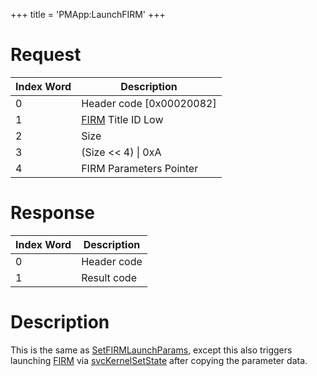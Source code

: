 +++
title = 'PMApp:LaunchFIRM'
+++

# Request

| Index Word | Description                          |
|------------|--------------------------------------|
| 0          | Header code \[0x00020082\]           |
| 1          | [FIRM](FIRM "wikilink") Title ID Low |
| 2          | Size                                 |
| 3          | (Size \<\< 4) \| 0xA                 |
| 4          | FIRM Parameters Pointer              |

# Response

| Index Word | Description |
|------------|-------------|
| 0          | Header code |
| 1          | Result code |

# Description

This is the same as
[SetFIRMLaunchParams](PMApp:SetFIRMLaunchParams "wikilink"), except this
also triggers launching [FIRM](FIRM "wikilink") via
[svcKernelSetState](SVC "wikilink") after copying the parameter data.
